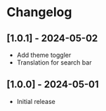 # Changelog
## [1.0.1] - 2024-05-02
- Add theme toggler
- Translation for search bar

## [1.0.0] - 2024-05-01
- Initial release
